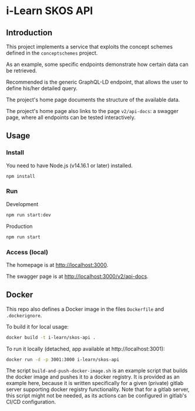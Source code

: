 # i-Learn SKOS API

## Introduction

This project implements a service that exploits the concept schemes defined in the `conceptschemes` project.

As an example, some specific endpoints demonstrate how certain data can be retrieved.

Recommended is the generic GraphQL-LD endpoint, that allows the user to define his/her detailed query.

The project's home page documents the structure of the available data.

The project's home page also links to the page `v2/api-docs`: a swagger page, where all endpoints can be tested interactively.

## Usage

### Install

You need to have Node.js (v14.16.1 or later) installed.

```bash shell
npm install
```

### Run

Development

```bash shell
npm run start:dev
```

Production

```bash shell
npm run start
```

### Access (local)

The homepage is at <http://localhost:3000>.

The swagger page is at <http://localhost:3000/v2/api-docs>.

## Docker

This repo also defines a Docker image in the files `Dockerfile` and `.dockerignore`.

To build it for local usage:

```bash shell
docker build -t i-learn/skos-api .
```

To run it locally (detached, app available at http://localhost:3001):

```bash shell
docker run -d -p 3001:3000 i-learn/skos-api
```

The script `build-and-push-docker-image.sh` is an example script that builds the docker image and pushes it to a docker registry.
It is provided as an example here, because it is written specifically for a given (private) gitlab server supporting docker registry functionality.
Note that for a gitlab server, this script might not be needed, as its actions can be configured in gitlab's CI/CD configuration.


